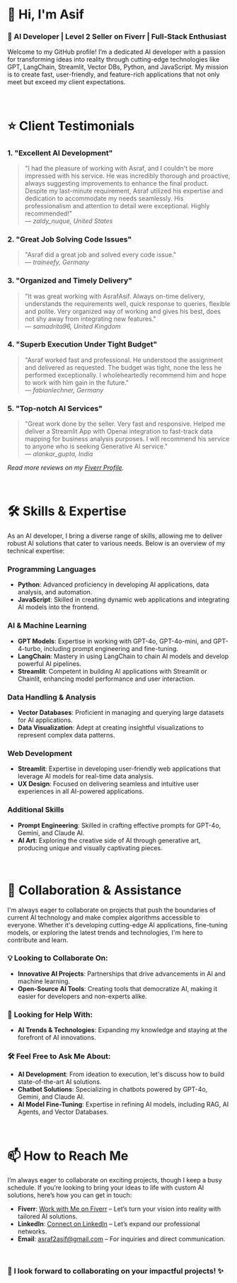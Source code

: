 # 👋 Hi, I'm Asif

### 🚀 AI Developer | Level 2 Seller on Fiverr | Full-Stack Enthusiast

Welcome to my GitHub profile! I’m a dedicated AI developer with a passion for transforming ideas into reality through cutting-edge technologies like GPT, LangChain, Streamlit, Vector DBs, Python, and JavaScript. My mission is to create fast, user-friendly, and feature-rich applications that not only meet but exceed my client expectations.

<br/>

# ⭐ Client Testimonials

### 1. **"Excellent AI Development"**
> "I had the pleasure of working with Asraf, and I couldn't be more impressed with his service. He was incredibly thorough and proactive, always suggesting improvements to enhance the final product. Despite my last-minute requirement, Asraf utilized his expertise and dedication to accommodate my needs seamlessly. His professionalism and attention to detail were exceptional. Highly recommended!"  
> — _zaldy_nuque, United States_

### 2. **"Great Job Solving Code Issues"**
> "Asraf did a great job and solved every code issue."  
> — _traineefy, Germany_

### 3. **"Organized and Timely Delivery"**
> "It was great working with AsrafAsif. Always on-time delivery, understands the requirements well, quick response to queries, flexible and polite. Very organized way of working and gives his best, does not shy away from integrating new features."  
> — _samadrita96, United Kingdom_

### 4. **"Superb Execution Under Tight Budget"**
> "Asraf worked fast and professional. He understood the assignment and delivered as requested. The budget was tight, none the less he performed exceptionally. I wholeheartedly recommend him and hope to work with him gain in the future."  
> — _fabianlechner, Germany_

### 5. **"Top-notch AI Services"**
> "Great work done by the seller. Very fast and responsive. Helped me deliver a Streamlit App with Openai integration to fast-track data mapping for business analysis purposes. I will recommend his service to anyone who is seeking Generative AI service."  
> — _alankar_gupta, India_

_Read more reviews on my [Fiverr Profile](https://www.fiverr.com/asraf2asif_fvrr)._

<br/>

# 🛠️ Skills & Expertise

As an AI developer, I bring a diverse range of skills, allowing me to deliver robust AI solutions that cater to various needs. Below is an overview of my technical expertise:

### **Programming Languages**
- **Python**: Advanced proficiency in developing AI applications, data analysis, and automation.
- **JavaScript**: Skilled in creating dynamic web applications and integrating AI models into the frontend.

### **AI & Machine Learning**
- **GPT Models**: Expertise in working with GPT-4o, GPT-4o-mini, and GPT-4-turbo, including prompt engineering and fine-tuning.
- **LangChain**: Mastery in using LangChain to chain AI models and develop powerful AI pipelines.
- **Streamlit**: Competent in building AI applications with Streamlit or Chainlit, enhancing model performance and user interaction.

### **Data Handling & Analysis**
- **Vector Databases**: Proficient in managing and querying large datasets for AI applications.
- **Data Visualization**: Adept at creating insightful visualizations to represent complex data patterns.

### **Web Development**
- **Streamlit**: Expertise in developing user-friendly web applications that leverage AI models for real-time data analysis.
- **UX Design**: Focused on delivering seamless and intuitive user experiences in all AI-powered applications.

### **Additional Skills**
- **Prompt Engineering**: Skilled in crafting effective prompts for GPT-4o, Gemini, and Claude AI.
- **AI Art**: Exploring the creative side of AI through generative art, producing unique and visually captivating pieces.

<br/>

# 🤝 Collaboration & Assistance

I'm always eager to collaborate on projects that push the boundaries of current AI technology and make complex algorithms accessible to everyone. Whether it's developing cutting-edge AI applications, fine-tuning models, or exploring the latest trends and technologies, I'm here to contribute and learn.

### 💡 **Looking to Collaborate On:**
- **Innovative AI Projects**: Partnerships that drive advancements in AI and machine learning.
- **Open-Source AI Tools**: Creating tools that democratize AI, making it easier for developers and non-experts alike.

### 🧠 **Looking for Help With:**
- **AI Trends & Technologies**: Expanding my knowledge and staying at the forefront of AI innovations.
  
### 🛠️ **Feel Free to Ask Me About:**
- **AI Development**: From ideation to execution, let's discuss how to build state-of-the-art AI solutions.
- **Chatbot Solutions**: Specializing in chatbots powered by GPT-4o, Gemini, and Claude AI.
- **AI Model Fine-Tuning**: Expertise in refining AI models, including RAG, AI Agents, and Vector Databases.

<br/>

# 📫 How to Reach Me

I’m always eager to collaborate on exciting projects, though I keep a busy schedule. If you’re looking to bring your ideas to life with custom AI solutions, here’s how you can get in touch:

- **Fiverr**: [Work with Me on Fiverr](https://www.fiverr.com/asraf2asif_fvrr) – Let’s turn your vision into reality with tailored AI solutions.
- **LinkedIn**: [Connect on LinkedIn](https://www.linkedin.com/in/asraf2asif/) – Let’s expand our professional networks.
- **Email**: [asraf2asif@gmail.com](mailto:asraf2asif@gmail.com) – For inquiries and direct communication.

<br/>

### 🚀 **I look forward to collaborating on your impactful projects!** ✨

<br/>
